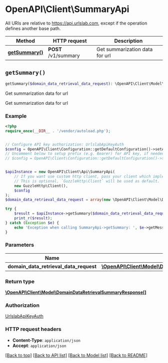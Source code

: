 # OpenAPI\Client\SummaryApi

All URIs are relative to https://api.urlslab.com, except if the operation defines another base path.

| Method | HTTP request | Description |
| ------------- | ------------- | ------------- |
| [**getSummary()**](SummaryApi.md#getSummary) | **POST** /v1/summary | Get summarization data for url |


## `getSummary()`

```php
getSummary($domain_data_retrieval_data_request): \OpenAPI\Client\Model\DomainDataRetrievalSummaryResponse[]
```

Get summarization data for url

Get summarization data for url

### Example

```php
<?php
require_once(__DIR__ . '/vendor/autoload.php');


// Configure API key authorization: UrlslabApiKeyAuth
$config = OpenAPI\Client\Configuration::getDefaultConfiguration()->setApiKey('X-URLSLAB-KEY', 'YOUR_API_KEY');
// Uncomment below to setup prefix (e.g. Bearer) for API key, if needed
// $config = OpenAPI\Client\Configuration::getDefaultConfiguration()->setApiKeyPrefix('X-URLSLAB-KEY', 'Bearer');


$apiInstance = new OpenAPI\Client\Api\SummaryApi(
    // If you want use custom http client, pass your client which implements `GuzzleHttp\ClientInterface`.
    // This is optional, `GuzzleHttp\Client` will be used as default.
    new GuzzleHttp\Client(),
    $config
);
$domain_data_retrieval_data_request = array(new \OpenAPI\Client\Model\DomainDataRetrievalDataRequest()); // \OpenAPI\Client\Model\DomainDataRetrievalDataRequest[]

try {
    $result = $apiInstance->getSummary($domain_data_retrieval_data_request);
    print_r($result);
} catch (Exception $e) {
    echo 'Exception when calling SummaryApi->getSummary: ', $e->getMessage(), PHP_EOL;
}
```

### Parameters

| Name | Type | Description  | Notes |
| ------------- | ------------- | ------------- | ------------- |
| **domain_data_retrieval_data_request** | [**\OpenAPI\Client\Model\DomainDataRetrievalDataRequest[]**](../Model/DomainDataRetrievalDataRequest.md)|  | [optional] |

### Return type

[**\OpenAPI\Client\Model\DomainDataRetrievalSummaryResponse[]**](../Model/DomainDataRetrievalSummaryResponse.md)

### Authorization

[UrlslabApiKeyAuth](../../README.md#UrlslabApiKeyAuth)

### HTTP request headers

- **Content-Type**: `application/json`
- **Accept**: `application/json`

[[Back to top]](#) [[Back to API list]](../../README.md#endpoints)
[[Back to Model list]](../../README.md#models)
[[Back to README]](../../README.md)
